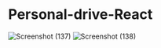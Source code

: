 ﻿# Personal-drive-React
![Screenshot (137)](https://user-images.githubusercontent.com/86179222/189885899-43d8cbf6-32b7-4a23-9e1b-ff8f3a1367ac.png)
![Screenshot (138)](https://user-images.githubusercontent.com/86179222/189885908-65aad96c-a6a8-40e7-bd7f-8ddc4cddb62a.png)
